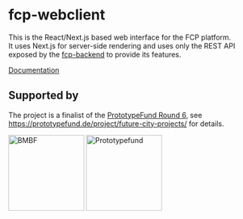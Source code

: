 # fcp-webclient

This is the React/Next.js based web interface for the FCP platform.  
It uses Next.js for server-side rendering and uses only the REST API exposed by the [fcp-backend](https://github.com/FutureCityProjects/fcp-backend "FCP Backend repository") to provide its features.

[Documentation](doc/index.md)

## Supported by
The project is a finalist of the [PrototypeFund Round 6](https://prototypefund.de/projects/round-6/ "Prototypefund Website"), see https://prototypefund.de/project/future-city-projects/ for details.

[<img alt="BMBF" src="https://zukunftsstadt.de/wp-content/uploads/2019/12/BMBF_gefo%CC%88rdert-vom_deutsch.jpg" height="150">](https://www.bmbf.de/de/software-sprint-freie-programmierer-unterstuetzen-3512.html "BMBF Software Sprint Förderrichtlinie")
[<img alt="Prototypefund" src="https://i0.wp.com/blog.okfn.org/files/2017/12/22137279_1679687182104997_6759961652435307500_o.jpg" height="150">](https://prototypefund.de "Prototypefund Website")
